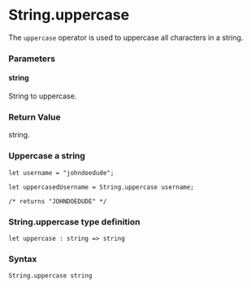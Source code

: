 # String.uppercase

The `uppercase` operator is used to uppercase all characters in a string.

### Parameters

#### string
String to uppercase.

### Return Value
string.

### Uppercase a string
```
let username = "johndoedude";

let uppercasedUsername = String.uppercase username;

/* returns "JOHNDOEDUDE" */
```

### String.uppercase type definition
```
let uppercase : string => string
```

### Syntax
```
String.uppercase string
```
